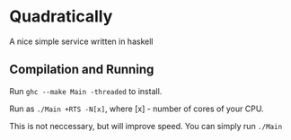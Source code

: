 # Quadratically
A nice simple service written in haskell

## Compilation and Running
Run `ghc --make Main -threaded` to install.

Run as `./Main +RTS -N[x]`, where [x] - number of cores of your CPU.

This is not neccessary, but will improve speed. You can simply run `./Main`
